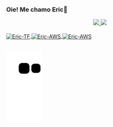 ### Oie! Me chamo Eric👋
<div align="center">
  <a href="https://github.com/ericmelomp">
  <img height="160em" src="https://github-readme-stats.vercel.app/api?username=ericmelomp&show_icons=true&theme=highcontrast&include_all_commits=true&count_private=true"/>
  <img height="160em" src="https://github-readme-stats.vercel.app/api/top-langs/?username=ericmelomp&layout=compact&langs_count=7&theme=highcontrast"/>
</div>
  <div style="display: inline_block"><br>
  <img align="center" alt="Eric-TF" height="60" width="80" src="https://cdn.jsdelivr.net/gh/devicons/devicon/icons/terraform/terraform-original.svg">
  <img align="center" alt="Eric-AWS" height="60" width="80" src="https://cdn.jsdelivr.net/gh/devicons/devicon/icons/amazonwebservices/amazonwebservices-original.svg">
  <img align="center" alt="Eric-AWS" height="60" width="80" src="https://cdn.jsdelivr.net/gh/devicons/devicon/icons/git/git-original.svg">
</div>
</div>
  
  ##
  
  <div> 
  
  ![Snake animation](https://github.com/rafaballerini/rafaballerini/blob/output/github-contribution-grid-snake.svg)
 
</div>
